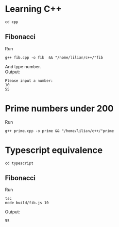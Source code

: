 # Learning C++
```
cd cpp
```
## Fibonacci
Run
```
g++ fib.cpp -o fib  && "/home/lilian/c++/"fib
```
And type number. \
Output:
```
Please input a number: 
10
55
```

# Prime numbers under 200
Run
```
g++ prime.cpp -o prime && "/home/lilian/c++/"prime
```

# Typescript equivalence
```
cd typescript
```

## Fibonacci
Run
```
tsc 
node build/fib.js 10
```
Output:
```
55
```